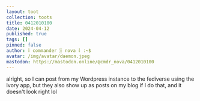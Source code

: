```yaml
---
layout: toot
collection: toots
title: 0412010100
date: 2024-04-12
published: true
tags: []
pinned: false
author: ⸸ commander ░ nova ⸸ :~$
avatar: /img/avatar/daemon.jpeg
mastodon: https://mastodon.online/@cmdr_nova/0412010100
---
```


alright, so I can post from my Wordpress instance to the fediverse using the Ivory app, but they also show up as posts on my blog if I do that, and it doesn't look right lol
